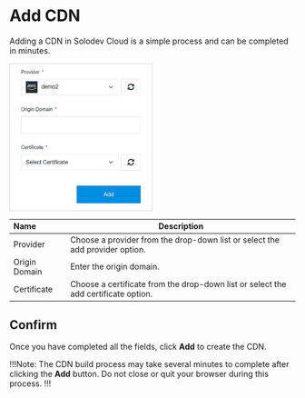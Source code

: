 # Add CDN

Adding a CDN in Solodev Cloud is a simple process and can be completed in minutes.

<img src="../../../images/addcdn.jpg" alt="addcdn" style="width: 50%; display: block"></a>

**Name** | **Description** 
:--- | ---
Provider | Choose a provider from the drop-down list or select the add provider option.
Origin Domain | Enter the origin domain.
Certificate | Choose a certificate from the drop-down list or select the add certificate option.

## Confirm

Once you have completed all the fields, click **Add** to create the CDN.

!!!Note:
The CDN build process may take several minutes to complete after clicking the **Add** button. Do not close or quit your browser during this process.
!!!









